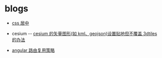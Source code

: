 # blogs

- [css 居中](https://github.com/xiaxiaxsyqm/summer.github.io/blob/master/_posts/2017-11-01-css%E5%B1%85%E4%B8%AD%EF%BC%88%E5%AE%8C%E6%95%B4%E6%8C%87%E5%8D%97%EF%BC%89.md)
- cesium
  -- [cesium 的矢量图形(如 kml、geojson)设置贴地但不覆盖 3dtiles 的办法](<https://github.com/xiaxiaxsyqm/summer.github.io/blob/master/_posts/cesium的矢量图形(如kml、geojson)设置贴地但不覆盖3dtiles的办法.md>)

- [angular 路由复用策略](https://github.com/xiaxiaxsyqm/summer.github.io/blob/master/_posts/angular路由复用策略.md)
